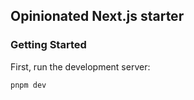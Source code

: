 ## Opinionated Next.js starter

### Getting Started

First, run the development server:

```bash
pnpm dev
```
